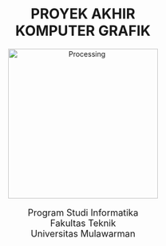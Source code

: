 <div align="center">
    <h1>PROYEK AKHIR<br><b>KOMPUTER GRAFIK</b></h1>
    <a href="https://processing.org/">
        <img src="https://processing.org/favicon.svg?v=0f0dee6220d6f6497709adb2b39b429a" alt="Processing" width=300><img>
    </a>
</div>
<div align="center">
    <p style="font-size: 18px;">Program Studi Informatika<br>Fakultas Teknik<br>Universitas Mulawarman</p>
</div>

